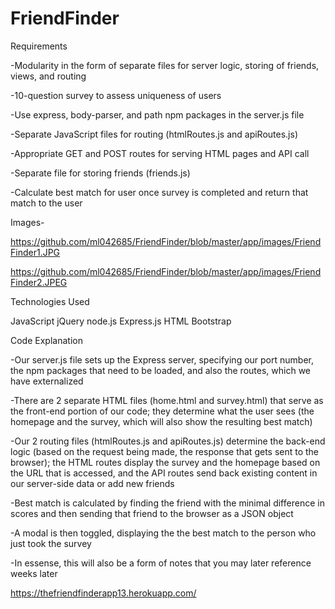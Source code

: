 # FriendFinder

Requirements

-Modularity in the form of separate files for server logic, storing of friends, views, and routing

-10-question survey to assess uniqueness of users

-Use express, body-parser, and path npm packages in the server.js file

-Separate JavaScript files for routing (htmlRoutes.js and apiRoutes.js)

-Appropriate GET and POST routes for serving HTML pages and API call

-Separate file for storing friends (friends.js)

-Calculate best match for user once survey is completed and return that match to the user

Images-

https://github.com/ml042685/FriendFinder/blob/master/app/images/FriendFinder1.JPG

https://github.com/ml042685/FriendFinder/blob/master/app/images/FriendFinder2.JPEG



Technologies Used

JavaScript
jQuery
node.js
Express.js
HTML
Bootstrap

Code Explanation

-Our server.js file sets up the Express server, specifying our port number, the npm packages that need to be loaded, and also the routes, which we have externalized

-There are 2 separate HTML files (home.html and survey.html) that serve as the front-end portion of our code; they determine what the user sees (the homepage and the survey, which will also show the resulting best match)

-Our 2 routing files (htmlRoutes.js and apiRoutes.js) determine the back-end logic (based on the request being made, the response that gets sent to the browser); the HTML routes display the survey and the homepage based on the URL that is accessed, and the API routes send back existing content in our server-side data or add new friends

-Best match is calculated by finding the friend with the minimal difference in scores and then sending that friend to the browser as a JSON object

-A modal is then toggled, displaying the the best match to the person who just took the survey

-In essense, this will also be a form of notes that you may later reference weeks later

https://thefriendfinderapp13.herokuapp.com/

